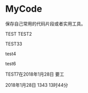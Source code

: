 # MyCode
保存自己常用的代码片段或者实用工具。

TEST
TEST2


TEST33

test4

test6

TEST7在2018年1月28日
要工

2018年1月28日
1343
13时44分
